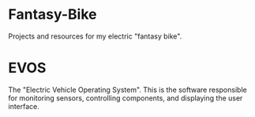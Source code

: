 # Fantasy-Bike
 Projects and resources for my electric "fantasy bike".
 
# EVOS
 The "Electric Vehicle Operating System". This is the software responsible for monitoring sensors, controlling components, and displaying the user interface.

